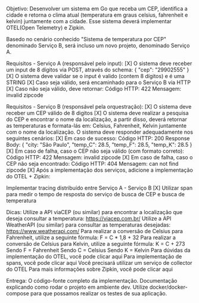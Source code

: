 Objetivo: Desenvolver um sistema em Go que receba um CEP, identifica a cidade e retorna o clima atual (temperatura em graus celsius, fahrenheit e kelvin) juntamente com a cidade. Esse sistema deverá implementar OTEL(Open Telemetry) e Zipkin.

Basedo no cenário conhecido "Sistema de temperatura por CEP" denominado Serviço B, será incluso um novo projeto, denominado Serviço A.


Requisitos - Serviço A (responsável pelo input):
[X] O sistema deve receber um input de 8 dígitos via POST, através do schema:  { "cep": "29902555" }
[X] O sistema deve validar se o input é valido (contem 8 dígitos) e é uma STRING
[X] Caso seja válido, será encaminhado para o Serviço B via HTTP
[X] Caso não seja válido, deve retornar:
        Código HTTP: 422
        Mensagem: invalid zipcode

Requisitos - Serviço B (responsável pela orquestração):
[X] O sistema deve receber um CEP válido de 8 digitos
[X] O sistema deve realizar a pesquisa do CEP e encontrar o nome da localização, a partir disso, deverá retornar as temperaturas e  formata-lás em: Celsius, Fahrenheit, Kelvin juntamente com o nome da localização.
O sistema deve responder adequadamente nos seguintes cenários:
[X] Em caso de sucesso:
        Código HTTP: 200
        Response Body: { "city: "São Paulo", "temp_C": 28.5, "temp_F": 28.5, "temp_K": 28.5 }
[X] Em caso de falha, caso o CEP não seja válido (com formato correto):
        Código HTTP: 422
        Mensagem: invalid zipcode
[X] ​​​Em caso de falha, caso o CEP não seja encontrado:
        Código HTTP: 404
        Mensagem: can not find zipcode
[X] Após a implementação dos serviços, adicione a implementação do OTEL + Zipkin:

Implementar tracing distribuído entre Serviço A - Serviço B
[X] Utilizar span para medir o tempo de resposta do serviço de busca de CEP e busca de temperatura

Dicas:
Utilize a API viaCEP (ou similar) para encontrar a localização que deseja consultar a temperatura: https://viacep.com.br/
Utilize a API WeatherAPI (ou similar) para consultar as temperaturas desejadas: https://www.weatherapi.com/
Para realizar a conversão de Celsius para Fahrenheit, utilize a seguinte fórmula: F = C * 1,8 + 32
Para realizar a conversão de Celsius para Kelvin, utilize a seguinte fórmula: K = C + 273
Sendo F = Fahrenheit
Sendo C = Celsius
Sendo K = Kelvin
Para dúvidas da implementação do OTEL, você pode clicar aqui
Para implementação de spans, você pode clicar aqui
Você precisará utilizar um serviço de collector do OTEL
Para mais informações sobre Zipkin, você pode clicar aqui

Entrega:
O código-fonte completo da implementação.
Documentação explicando como rodar o projeto em ambiente dev.
Utilize docker/docker-compose para que possamos realizar os testes de sua aplicação.